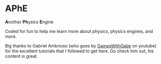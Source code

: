 # APhE
**A**nother **Ph**ysics **E**ngine

Coded for fun to help me learn more about physics, physics engines, and more. 

Big thanks to Gabriel Ambrioso (who goes by <a href="https://www.youtube.com/channel/UCQP4qSCj1eHMHisDDR4iPzw">GamesWithGabe</a> on youtube) for the excellent tutorials that I followed to get here. Go check him out, his content is great.
